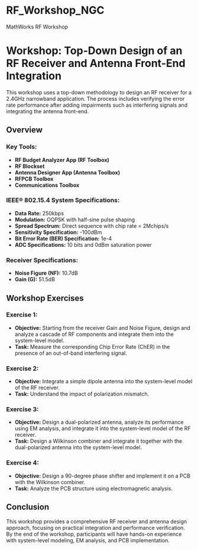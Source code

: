 # RF_Workshop_NGC
 MathWorks RF Workshop
# Workshop: Top-Down Design of an RF Receiver and Antenna Front-End Integration

This workshop uses a top-down methodology to design an RF receiver for a 2.4GHz narrowband application. The process includes verifying the error rate performance after adding impairments such as interfering signals and integrating the antenna front-end.

## Overview

### Key Tools:
- **RF Budget Analyzer App (RF Toolbox)** 
- **RF Blockset**
- **Antenna Designer App (Antenna Toolbox)** 
- **RFPCB Toolbox**
- **Communications Toolbox**
  
### IEEE® 802.15.4 System Specifications:
- **Data Rate:** 250kbps
- **Modulation:** OQPSK with half-sine pulse shaping
- **Spread Spectrum:** Direct sequence with chip rate = 2Mchips/s
- **Sensitivity Specification:** -100dBm
- **Bit Error Rate (BER) Specification:** 1e-4
- **ADC Specifications:** 10 bits and 0dBm saturation power

### Receiver Specifications:
- **Noise Figure (NF):** 10.7dB
- **Gain (G):** 51.5dB

## Workshop Exercises

### Exercise 1:
- **Objective:** Starting from the receiver Gain and Noise Figure, design and analyze a cascade of RF components and integrate them into the system-level model.
- **Task:** Measure the corresponding Chip Error Rate (ChER) in the presence of an out-of-band interfering signal.

### Exercise 2:
- **Objective:** Integrate a simple dipole antenna into the system-level model of the RF receiver.
- **Task:** Understand the impact of polarization mismatch.

### Exercise 3:
- **Objective:** Design a dual-polarized antenna, analyze its performance using EM analysis, and integrate it into the system-level model of the RF receiver.
- **Task:** Design a Wilkinson combiner and integrate it together with the dual-polarized antenna into the system-level model.

### Exercise 4:
- **Objective:** Design a 90-degree phase shifter and implement it on a PCB with the Wilkinson combiner.
- **Task:** Analyze the PCB structure using electromagnetic analysis.

## Conclusion

This workshop provides a comprehensive RF receiver and antenna design approach, focusing on practical integration and performance verification. By the end of the workshop, participants will have hands-on experience with system-level modeling, EM analysis, and PCB implementation.


